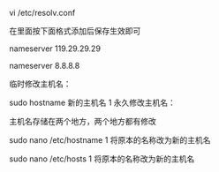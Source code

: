 vi /etc/resolv.conf

在里面按下面格式添加后保存生效即可

nameserver 119.29.29.29

nameserver 8.8.8.8

临时修改主机名：

sudo hostname 新的主机名
1
永久修改主机名：

主机名存储在两个地方，两个地方都有修改

sudo nano /etc/hostname
1
将原本的名称改为新的主机名

sudo nano /etc/hosts
1
将原本的名称改为新的主机名
